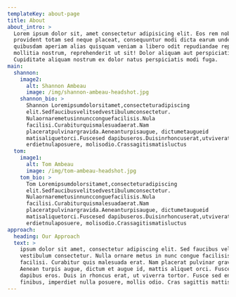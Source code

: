 ```yaml
---
templateKey: about-page
title: About
about_intro: >
  Lorem ipsum dolor sit, amet consectetur adipisicing elit. Eos rem nobis
  provident totam sed neque placeat, consequuntur modi dicta earum unde in
  quibusdam aperiam alias quisquam veniam a libero odit repudiandae repellendus
  mollitia nostrum, reprehenderit ut sit! Dolor aliquam aut perspiciatis!
  Cupiditate aliquam nostrum ex dolor natus perspiciatis modi fuga.
main:
  shannon:
    image2:
      alt: Shannon Ambeau
      image: /img/shannon-ambeau-headshot.jpg
    shannon_bio: >
      Shannon Loremipsumdolorsitamet,consecteturadipiscing
      elit.Sedfaucibusvelitsedvestibulumconsectetur.
      Nulaornaremetusinnuncconguefacilisis.Nula
      facilisi.Curabiturquismalesuadaerat.Nam
      placeratpulvinargravida.Aeneanturpisaugue, dictumetaugueid
      matisaliquetorci.Fuscesed dapibuseros.Duisinrhoncuserat,utviveratortor.
      erdietnulaposuere, molisodio.Crassagitismatisluctus
  tom:
    image1:
      alt: Tom Ambeau
      image: /img/tom-ambeau-headshot.jpg
    tom_bio: >
      Tom Loremipsumdolorsitamet,consecteturadipiscing
      elit.Sedfaucibusvelitsedvestibulumconsectetur.
      Nulaornaremetusinnuncconguefacilisis.Nula
      facilisi.Curabiturquismalesuadaerat.Nam
      placeratpulvinargravida.Aeneanturpisaugue, dictumetaugueid
      matisaliquetorci.Fuscesed dapibuseros.Duisinrhoncuserat,utviveratortor.
      erdietnulaposuere, molisodio.Crassagitismatisluctus
approach:
  heading: Our Approach
  text: >
    ipsum dolor sit amet, consectetur adipiscing elit. Sed faucibus velit sed
    vestibulum consectetur. Nulla ornare metus in nunc congue facilisis. Nulla
    facilisi. Curabitur quis malesuada erat. Nam placerat pulvinar gravida.
    Aenean turpis augue, dictum et augue id, mattis aliquet orci. Fusce sed
    dapibus eros. Duis in rhoncus erat, ut viverra tortor. Fusce sed enim
    finibus, imperdiet nulla posuere, mollis odio. Cras sagittis mattis luctus.
---
```


